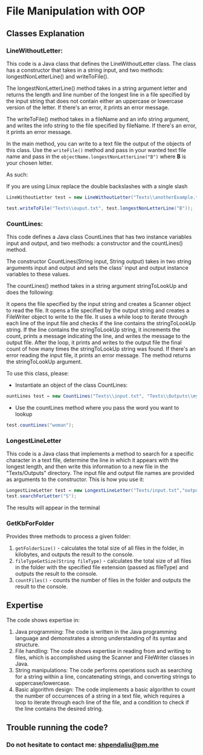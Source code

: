 # File Manipulation with OOP

## Classes Explanation

### LineWithoutLetter:
This code is a Java class that defines the LineWithoutLetter class. The class has a constructor that takes in a string input, and two methods: longestNonLetterLine() and writeToFile().

The longestNonLetterLine() method takes in a string argument letter and returns the length and line number of the longest line in a file specified by the input string that does not contain either an uppercase or lowercase version of the letter. If there's an error, it prints an error message.

The writeToFile() method takes in a fileName and an info string argument, and writes the info string to the file specified by fileName. If there's an error, it prints an error message.

In the main method, you can write to a text file the output of the objects of this class. 
Use the `writeFile()` method and pass in your wanted text file name and pass in
the `objectName.longestNonLetterLine("B")` where **B** is your chosen letter.

As such: 

If you are using Linux replace the double backslashes with a single slash
```java
LineWithoutLetter test = new LineWithoutLetter("Texts\\anotherExample.txt");

test.writeToFile("Texts\\ouput.txt", test.longestNonLetterLine("B"));
```

### CountLines:
This code defines a Java class CountLines that has two instance variables input and output, and two methods: a constructor and the countLines() method.

The constructor CountLines(String input, String output) takes in two string arguments input and output and sets the class' input and output instance variables to these values.

The countLines() method takes in a string argument stringToLookUp and does the following:

It opens the file specified by the input string and creates a Scanner object to read the file.
It opens a file specified by the output string and creates a FileWriter object to write to the file.
It uses a while loop to iterate through each line of the input file and checks if the line contains the stringToLookUp string.
If the line contains the stringToLookUp string, it increments the count, prints a message indicating the line, and writes the message to the output file.
After the loop, it prints and writes to the output file the final count of how many times the stringToLookUp string was found.
If there's an error reading the input file, it prints an error message.
The method returns the stringToLookUp argument.

To use this class, please: 
* Instantiate an object of the class CountLines:
```java
ountLines test = new CountLines("Texts\\input.txt", "Texts\\Outputs\\myfile.txt");
```
* Use the countLines method where you pass the word you want to lookup
```java
test.countLines("woman");
```

### LongestLineLetter

This code is a Java class that implements a method to search for a specific character in a text file, determine the line
in which it appears with the longest length, and then write this information to a new file in the "Texts/Outputs"
directory. The input file and output file names are provided as arguments to the constructor.
This is how you use it:

```java
LongestLineLetter test = new LongestLineLetter("Texts/input.txt","output2");
test.searchForLetter("S");
```
The results will appear in the terminal

### GetKbForFolder

Provides three methods to process a given folder:

1. `getFolderSize()` - calculates the total size of all files in the folder, in kilobytes, and outputs the result to the console.
2. `fileTypeGetSize(String fileType)` - calculates the total size of all files in the folder with the specified file extension (passed as fileType) and outputs the result to the console.
3. `countFiles()` - counts the number of files in the folder and outputs the result to the console.

## Expertise
The code shows expertise in:
1. Java programming: The code is written in the Java programming language and demonstrates a strong understanding of its syntax and structure.
2. File handling: The code shows expertise in reading from and writing to files, which is accomplished using the Scanner and FileWriter classes in Java.
3. String manipulations: The code performs operations such as searching for a string within a line, concatenating strings, and converting strings to uppercase/lowercase.
4. Basic algorithm design: The code implements a basic algorithm to count the number of occurrences of a string in a text file, which requires a loop to iterate through each line of the file, and a condition to check if the line contains the desired string.


## Trouble running the code?
### Do not hesitate to contact me: **shpendaliu@pm.me**
